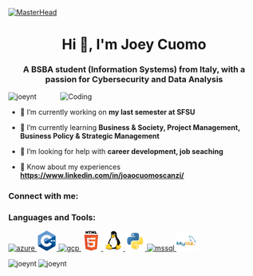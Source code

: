 [![MasterHead](https://solcyber.com/wp-content/uploads/2022/02/SOL-SolCyber-Cybersecurity-Predictions-for-2022-Blog-Banner.jpg)](https://rishavchanda.io)
<h1 align="center">Hi 👋, I'm Joey Cuomo </h1>
<h3 align="center">A BSBA student (Information Systems) from Italy, with a passion for Cybersecurity and Data Analysis</h3>
<img align="right" alt="Coding" width="400" src="https://blog.imarticus.org/wp-content/uploads/2021/12/djbwgfw.gif">

<p align="left"> <img src="https://komarev.com/ghpvc/?username=joeynt&label=Profile%20views&color=0e75b6&style=flat" alt="joeynt" /> </p>

- 🔭 I’m currently working on **my last semester at SFSU**

- 🌱 I’m currently learning **Business & Society, Project Management, Business Policy & Strategic Management**

- 🤝 I’m looking for help with **career development, job seaching**

- 📄 Know about my experiences **https://www.linkedin.com/in/joaocuomoscanzi/**

<h3 align="left">Connect with me:</a> <a src=https://www.linkedin.com/in/joaocuomoscanzi/ ></h3>
<p align="left">
</p>

<h3 align="left">Languages and Tools:</h3>
<p align="left"> <a href="https://azure.microsoft.com/en-in/" target="_blank" rel="noreferrer"> <img src="https://www.vectorlogo.zone/logos/microsoft_azure/microsoft_azure-icon.svg" alt="azure" width="40" height="40"/> </a> <a href="https://www.w3schools.com/cpp/" target="_blank" rel="noreferrer"> <img src="https://raw.githubusercontent.com/devicons/devicon/master/icons/cplusplus/cplusplus-original.svg" alt="cplusplus" width="40" height="40"/> </a> <a href="https://cloud.google.com" target="_blank" rel="noreferrer"> <img src="https://www.vectorlogo.zone/logos/google_cloud/google_cloud-icon.svg" alt="gcp" width="40" height="40"/> </a> <a href="https://www.w3.org/html/" target="_blank" rel="noreferrer"> <img src="https://raw.githubusercontent.com/devicons/devicon/master/icons/html5/html5-original-wordmark.svg" alt="html5" width="40" height="40"/> </a> <a href="https://www.linux.org/" target="_blank" rel="noreferrer"> <img src="https://raw.githubusercontent.com/devicons/devicon/master/icons/linux/linux-original.svg" alt="linux" width="40" height="40"/> </a> <a href="https://www.python.org" target="_blank" rel="noreferrer"> <img src="https://raw.githubusercontent.com/devicons/devicon/master/icons/python/python-original.svg" alt="python" width="40" height="40"/> </a> <a href="https://www.microsoft.com/en-us/sql-server" target="_blank" rel="noreferrer"> <img src="https://www.svgrepo.com/show/303229/microsoft-sql-server-logo.svg" alt="mssql" width="40" height="40"/> </a> <a href="https://www.mysql.com/" target="_blank" rel="noreferrer"> <img src="https://raw.githubusercontent.com/devicons/devicon/master/icons/mysql/mysql-original-wordmark.svg" alt="mysql" width="40" height="40"/> </a> </p>

<div class="containerdiv">
    <img border="0" src="https://github-readme-streak-stats.herokuapp.com/?user=joeynt&" alt="joeynt">
    <img class="cornerimage" border="0" src="https://github-readme-stats.vercel.app/api?username=joeynt&show_icons=true&locale=en" alt="joeynt">
<div>
